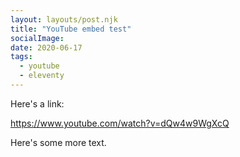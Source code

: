 ```yaml
---
layout: layouts/post.njk
title: "YouTube embed test"
socialImage: 
date: 2020-06-17
tags:
  - youtube
  - eleventy
---
```


Here's a link:

https://www.youtube.com/watch?v=dQw4w9WgXcQ

Here's some more text.